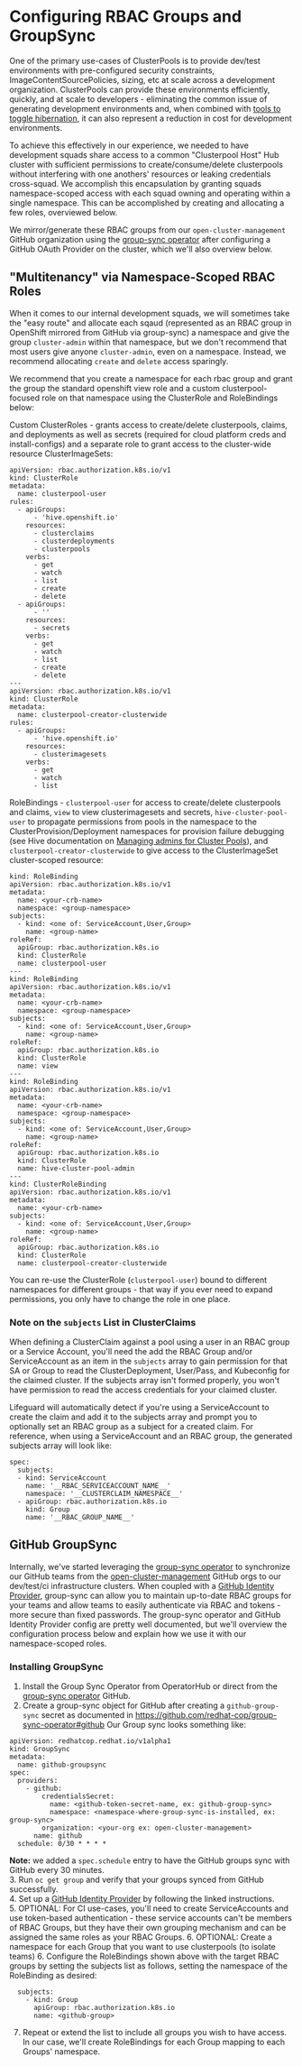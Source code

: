 # Configuring RBAC Groups and GroupSync

One of the primary use-cases of ClusterPools is to provide dev/test environments with pre-configured security constraints, ImageContentSourcePolicies, sizing, etc at scale across a development organization.  ClusterPools can provide these environments efficiently, quickly, and at scale to developers - eliminating the common issue of generating development environments and, when combined with [tools to toggle hibernation](https://www.openshift.com/blog/hibernate-for-cost-savings-for-advanced-cluster-management-provisioned-clusters-with-subscriptions), it can also represent a reduction in cost for development environments. 

To achieve this effectively in our experience, we needed to have development squads share access to a common "Clusterpool Host" Hub cluster with sufficient permissions to create/consume/delete clusterpools without interfering with one anothers' resources or leaking credentials cross-squad.  We accomplish this encapsulation by granting squads namespace-scoped access with each squad owning and operating within a single namespace.  This can be accomplished by creating and allocating a few roles, overviewed below.   

We mirror/generate these RBAC groups from our `open-cluster-management` GitHub organization using the [group-sync operator](https://github.com/redhat-cop/group-sync-operator) after configuring a GitHub OAuth Provider on the cluster, which we'll also overview below.  

## "Multitenancy" via Namespace-Scoped RBAC Roles

When it comes to our internal development squads, we will sometimes take the "easy route" and allocate each sqaud (represented as an RBAC group in OpenShift mirrored from GitHub via group-sync) a namespace and give the group `cluster-admin` within that namespace, but we don't recommend that most users give anyone `cluster-admin`, even on a namespace.  Instead, we recommend allocating `create` and `delete` access sparingly.  

We recommend that you create a namespace for each rbac group and grant the group the standard openshift view role and a custom clusterpool-focused role on that namespace using the ClusterRole and RoleBindings below:

Custom ClusterRoles - grants access to create/delete clusterpools, claims, and deployments as well as secrets (required for cloud platform creds and install-configs) and a separate role to grant access to the cluster-wide resource ClusterImageSets:
```
apiVersion: rbac.authorization.k8s.io/v1
kind: ClusterRole
metadata:
  name: clusterpool-user
rules:
  - apiGroups:
      - 'hive.openshift.io'
    resources:
      - clusterclaims
      - clusterdeployments
      - clusterpools
    verbs:
      - get
      - watch
      - list
      - create
      - delete
  - apiGroups:
      - ''
    resources:
      - secrets
    verbs:
      - get
      - watch
      - list
      - create
      - delete
---
apiVersion: rbac.authorization.k8s.io/v1
kind: ClusterRole
metadata:
  name: clusterpool-creator-clusterwide
rules:
  - apiGroups:
      - 'hive.openshift.io'
    resources:
      - clusterimagesets
    verbs:
      - get
      - watch
      - list
```

RoleBindings - `clusterpool-user` for access to create/delete clusterpools and claims, `view` to view clusterimagesets and secrets, `hive-cluster-pool-user` to propagate permissions from pools in the namespace to the ClusterProvision/Deployment namespaces for provision failure debugging (see Hive documentation on [Managing admins for Cluster Pools](https://github.com/openshift/hive/blob/master/docs/clusterpools.md#managing-admins-for-cluster-pools)), and `clusterpool-creator-clusterwide` to give access to the ClusterImageSet cluster-scoped resource:
```
kind: RoleBinding
apiVersion: rbac.authorization.k8s.io/v1
metadata:
  name: <your-crb-name>
  namespace: <group-namespace>
subjects:
  - kind: <one of: ServiceAccount,User,Group>
    name: <group-name>
roleRef:
  apiGroup: rbac.authorization.k8s.io
  kind: ClusterRole
  name: clusterpool-user
---
kind: RoleBinding
apiVersion: rbac.authorization.k8s.io/v1
metadata:
  name: <your-crb-name>
  namespace: <group-namespace>
subjects:
  - kind: <one of: ServiceAccount,User,Group>
    name: <group-name>
roleRef:
  apiGroup: rbac.authorization.k8s.io
  kind: ClusterRole
  name: view
---
kind: RoleBinding
apiVersion: rbac.authorization.k8s.io/v1
metadata:
  name: <your-crb-name>
  namespace: <group-namespace>
subjects:
  - kind: <one of: ServiceAccount,User,Group>
    name: <group-name>
roleRef:
  apiGroup: rbac.authorization.k8s.io
  kind: ClusterRole
  name: hive-cluster-pool-admin
---
kind: ClusterRoleBinding
apiVersion: rbac.authorization.k8s.io/v1
metadata:
  name: <your-crb-name>
subjects:
  - kind: <one of: ServiceAccount,User,Group>
    name: <group-name>
roleRef:
  apiGroup: rbac.authorization.k8s.io
  kind: ClusterRole
  name: clusterpool-creator-clusterwide
```

You can re-use the ClusterRole (`clusterpool-user`) bound to different namespaces for different groups - that way if you ever need to expand permissions, you only have to change the role in one place.  

### Note on the `subjects` List in ClusterClaims

When defining a ClusterClaim against a pool using a user in an RBAC group or a Service Account, you'll need the add the RBAC Group and/or ServiceAccount as an item in the `subjects` array to gain permission for that SA or Group to read the ClusterDeployment, User/Pass, and Kubeconfig for the claimed cluster.  If the subjects array isn't formed properly, you won't have permission to read the access credentials for your claimed cluster.  

Lifeguard will automatically detect if you're using a ServiceAccount to create the claim and add it to the subjects array and prompt you to optionally set an RBAC group as a subject for a created claim.  For reference, when using a ServiceAccount and an RBAC group, the generated subjects array will look like:
```
spec:
  subjects:
  - kind: ServiceAccount
    name: '__RBAC_SERVICEACCOUNT_NAME__'
    namespace: '__CLUSTERCLAIM_NAMESPACE__'
  - apiGroup: rbac.authorization.k8s.io
    kind: Group
    name: '__RBAC_GROUP_NAME__'
```

## GitHub GroupSync

Internally, we've started leveraging the [group-sync operator](https://github.com/redhat-cop/group-sync-operator) to synchronize our GitHub teams from the [open-cluster-management](https://github.com/open-cluster-management) GitHub orgs to our dev/test/ci infrastructure clusters.  When coupled with a [GitHub Identity Provider](https://docs.openshift.com/dedicated/4/authentication/identity_providers/configuring-github-identity-provider.html), group-sync can allow you to maintain up-to-date RBAC groups for your teams and allow teams to easily authenticate via RBAC and tokens - more secure than fixed passwords.  The group-sync operator and GitHub Identity Provider config are pretty well documented, but we'll overview the configuration process below and explain how we use it with our namespace-scoped roles.  

### Installing GroupSync

1. Install the Group Sync Operator from OperatorHub or direct from the [group-sync operator](https://github.com/redhat-cop/group-sync-operator) GitHub.  
2. Create a group-sync object for GitHub after creating a `github-group-sync` secret as documented in https://github.com/redhat-cop/group-sync-operator#github
Our Group sync looks something like:
```
apiVersion: redhatcop.redhat.io/v1alpha1
kind: GroupSync
metadata:
  name: github-groupsync
spec:
  providers:
    - github:
        credentialsSecret:
          name: <github-token-secret-name, ex: github-group-sync>
          namespace: <namespace-where-group-sync-is-installed, ex: group-sync>
        organization: <your-org ex: open-cluster-management>
      name: github
  schedule: 0/30 * * * *
```
**Note:** we added a `spec.schedule` entry to have the GitHub groups sync with GitHub every 30 minutes.  
3. Run `oc get group` and verify that your groups synced from GitHub successfully.  
4. Set up a [GitHub Identity Provider](https://docs.openshift.com/dedicated/4/authentication/identity_providers/configuring-github-identity-provider.html) by following the linked instructions.  
5. OPTIONAL: For CI use-cases, you'll need to create ServiceAccounts and use token-based authentication - these service accounts can't be members of RBAC Groups, but they have their own grouping mechanism and can be assigned the same roles as your RBAC Groups.
6. OPTIONAL: Create a namespace for each Group that you want to use clusterpools (to isolate teams)
6. Configure the RoleBindings shown above with the target RBAC groups by setting the subjects list as follows, setting the namespace of the RoleBinding as desired:
```
  subjects:
    - kind: Group
      apiGroup: rbac.authorization.k8s.io
      name: <github-group>
```
7. Repeat or extend the list to include all groups you wish to have access.  In our case, we'll create RoleBindings for each Group mapping to each Groups' namespace.  

